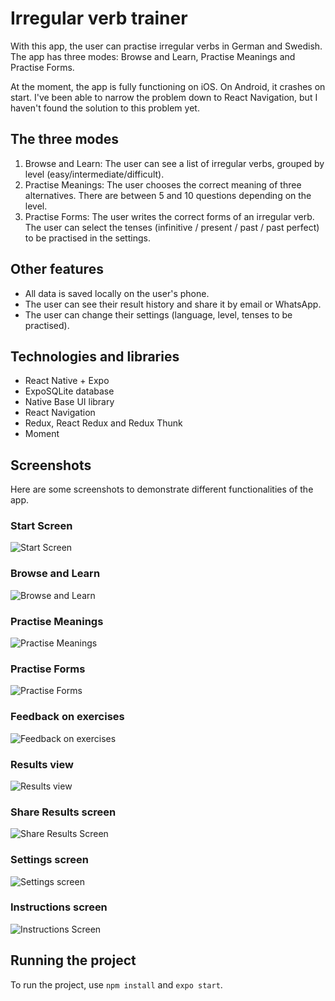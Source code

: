 # Irregular verb trainer

With this app, the user can practise irregular verbs in German and Swedish. The app has three modes: Browse and Learn, Practise Meanings and Practise Forms. 

At the moment, the app is fully functioning on iOS. On Android, it crashes on start. I've been able to narrow the problem down to React Navigation, but I haven't found the solution to this problem yet.

## The three modes

1. Browse and Learn: The user can see a list of irregular verbs, grouped by level (easy/intermediate/difficult).
2. Practise Meanings: The user chooses the correct meaning of three alternatives. There are between 5 and 10 questions depending on the level.
3. Practise Forms: The user writes the correct forms of an irregular verb. The user can select the tenses (infinitive / present / past / past perfect) to be practised in the settings.

## Other features

* All data is saved locally on the user's phone.
* The user can see their result history and share it by email or WhatsApp.
* The user can change their settings (language, level, tenses to be practised).

## Technologies and libraries

* React Native + Expo
* ExpoSQLite database
* Native Base UI library
* React Navigation
* Redux, React Redux and Redux Thunk
* Moment

## Screenshots

Here are some screenshots to demonstrate different functionalities of the app.

### Start Screen
![Start Screen](https://www.ollieloranta.fi/screenshots/start_screen.PNG)

### Browse and Learn
![Browse and Learn](https://www.ollieloranta.fi/screenshots/browse_verbs_screen.PNG)

### Practise Meanings
![Practise Meanings](https://www.ollieloranta.fi/screenshots/meanings_mode.PNG)

### Practise Forms
![Practise Forms](https://www.ollieloranta.fi/screenshots/forms_mode.PNG)

### Feedback on exercises
![Feedback on exercises](https://www.ollieloranta.fi/screenshots/feedback.PNG)

### Results view
![Results view](https://www.ollieloranta.fi/screenshots/results_view.PNG)

### Share Results screen
![Share Results Screen](https://www.ollieloranta.fi/screenshots/share_results_screen.PNG)

### Settings screen
![Settings screen](https://www.ollieloranta.fi/screenshots/settings_screen.PNG)

### Instructions screen
![Instructions Screen](https://www.ollieloranta.fi/screenshots/instructions.PNG)

## Running the project
To run the project, use `npm install` and `expo start`.